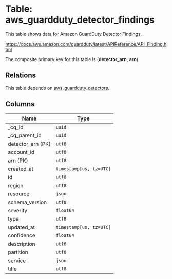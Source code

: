 # Table: aws_guardduty_detector_findings

This table shows data for Amazon GuardDuty Detector Findings.

https://docs.aws.amazon.com/guardduty/latest/APIReference/API_Finding.html

The composite primary key for this table is (**detector_arn**, **arn**).

## Relations

This table depends on [aws_guardduty_detectors](aws_guardduty_detectors).

## Columns

| Name          | Type          |
| ------------- | ------------- |
|_cq_id|`uuid`|
|_cq_parent_id|`uuid`|
|detector_arn (PK)|`utf8`|
|account_id|`utf8`|
|arn (PK)|`utf8`|
|created_at|`timestamp[us, tz=UTC]`|
|id|`utf8`|
|region|`utf8`|
|resource|`json`|
|schema_version|`utf8`|
|severity|`float64`|
|type|`utf8`|
|updated_at|`timestamp[us, tz=UTC]`|
|confidence|`float64`|
|description|`utf8`|
|partition|`utf8`|
|service|`json`|
|title|`utf8`|